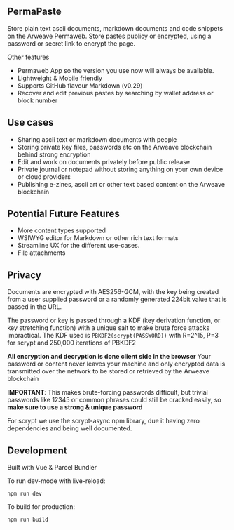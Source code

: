 

## PermaPaste 

Store plain text ascii documents, markdown documents and code snippets on the Arweave Permaweb. Store pastes publicy or encrypted, using a password or secret link to encrypt the page. 

Other features

- Permaweb App so the version you use now will always be available. 
- Lightweight & Mobile friendly
- Supports GitHub flavour Markdown (v0.29) 
- Recover and edit previous pastes by searching by wallet address or block number

## Use cases 

- Sharing ascii text or markdown documents with people 
- Storing private key files, passwords etc on the Arweave blockchain behind strong encryption
- Edit and work on documents privately before public release
- Private journal or notepad without storing anything on your own device or cloud providers
- Publishing e-zines, ascii art or other text based content on the Arweave blockchain

## Potential Future Features 

- More content types supported 
- WSIWYG editor for Markdown or other rich text formats
- Streamline UX for the different use-cases.
- File attachments

## Privacy

Documents are encrypted with AES256-GCM, with the key being created from a user supplied password or a randomly
generated 224bit value that is passed in the URL. 

The password or key is passed through a KDF (key derivation function, or key stretching function) with a unique salt to make brute force attacks impractical. The KDF used is `PBKDF2(scrypt(PASSWORD))` with R=2^15, P=3 for scrypt and 250,000 iterations of PBKDF2
 
**All encryption and decryption is done client side in the browser** Your password or content never leaves your machine and only encrypted data is transmitted over the network to be stored or retrieved by the Arweave blockchain

**IMPORTANT**: This makes brute-forcing passwords difficult, but trivial passwords like 12345 or common phrases could still be cracked easily, so **make sure to use a strong & unique password**

For scrypt we use the scrypt-async npm library, due it having zero dependencies and being well documented.

## Development

Built with Vue & Parcel Bundler

To run dev-mode with live-reload: 

`npm run dev`

To build for production:

`npm run build`

